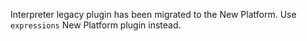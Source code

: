 Interpreter legacy plugin has been migrated to the New Platform. Use
`expressions` New Platform plugin instead.
